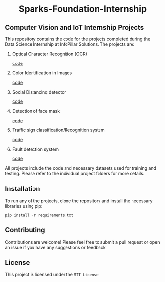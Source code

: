 <h1 align=center>Sparks-Foundation-Internship</h1>


<h2> Computer Vision and IoT Internship Projects </h2>


This repository contains the code for the projects completed during the Data Science Internship at InfoPillar Solutions. The projects are:
<ol>
  <li> Optical Character Recognition (OCR) </li>
  <p><a href="https://github.com/footcricket05/TSF-GRIP-IoT-ComputerVision/blob/main/Task-1%20Optical%20Character%20Recognition%20(OCR)/Task-1%20OCR%20(TSF).ipynb">code</a></p>
  
  <li> Color Identification in Images </li>
  <p><a href="https://github.com/footcricket05/TSF-GRIP-IoT-ComputerVision/blob/main/Task-2%20Color%20Identification%20in%20Images/Task-2%20Color-identification-in-images.ipynb">code</a></p>
  
  <li> Social Distancing detector </li>
  <p><a href="https://github.com/footcricket05/TSF-GRIP-IoT-ComputerVision/blob/main/Task-3%20Social%20Distancing%20Detector/Task-3%20Social%20Distancing%20Detector%20code.ipynb">code</a></p>
  
  <li> Detection of face mask </li>
  <p><a href="https://github.com/footcricket05/TSF-GRIP-IoT-ComputerVision/blob/main/Task-4%20Face%20Mask%20Detection/Task-4%20Face%20mask%20detection.ipynb">code</a></p>
  
  <li> Traffic sign classification/Recognition system </li>
  <p><a href="https://github.com/footcricket05/TSF-GRIP-IoT-ComputerVision/tree/main/Task-5%20Traffic%20Sign%20Detection">code</a></p>
  
  <li> Fault detection system </li>
  <p><a href="https://github.com/footcricket05/TSF-GRIP-IoT-ComputerVision/blob/main/Task-6%20Fault%20Detection/Task-%206%20Fault%20Detection.ipynb">code</a></p>
  
</ol>


All projects include the code and necessary datasets used for training and testing. Please refer to the individual project folders for more details.



## Installation
To run any of the projects, clone the repository and install the necessary libraries using pip:
```
pip install -r requirements.txt
```


## Contributing
Contributions are welcome! Please feel free to submit a pull request or open an issue if you have any suggestions or feedback


## License
This project is licensed under the `MIT License`.

